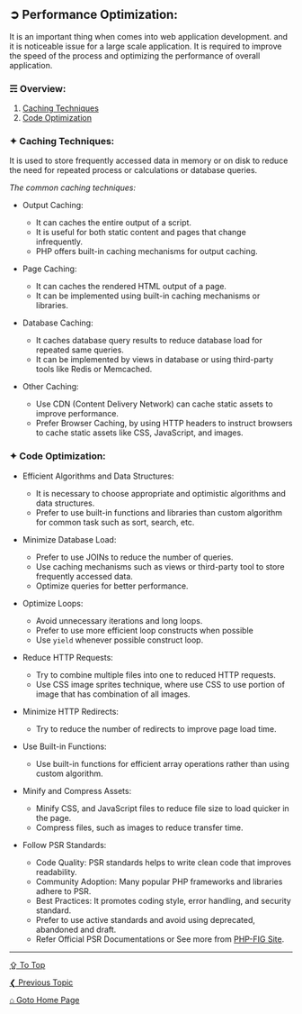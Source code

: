 ## &#10162; Performance Optimization:
It is an important thing when comes into web application development. and it is noticeable issue for a large scale application. It is required to improve the speed of the process and optimizing the performance of overall application.

### &#9780; Overview:
1. [Caching Techniques](#-caching-techniques)
2. [Code Optimization](#-code-optimization)

### &#10022; Caching Techniques:
It is used to store frequently accessed data in memory or on disk to reduce the need for repeated process or calculations or database queries.

*The common caching techniques:*
- Output Caching:
   - It can caches the entire output of a script.
   - It is useful for both static content and pages that change infrequently.
   - PHP offers built-in caching mechanisms for output caching.

- Page Caching:
   - It can caches the rendered HTML output of a page.
   - It can be implemented using built-in caching mechanisms or libraries.

- Database Caching:
   - It caches database query results to reduce database load for repeated same queries.
   - It can be implemented by views in database or using third-party tools like Redis or Memcached.

- Other Caching:
	 - Use CDN (Content Delivery Network) can cache static assets to improve performance.
	 - Prefer Browser Caching, by using HTTP headers to instruct browsers to cache static assets like CSS, JavaScript, and images.

### &#10022; Code Optimization:
- Efficient Algorithms and Data Structures:
   - It is necessary to choose appropriate and optimistic algorithms and data structures.
   - Prefer to use built-in functions and libraries than custom algorithm for common task such as sort, search, etc.

- Minimize Database Load:
   - Prefer to use JOINs to reduce the number of queries.
   - Use caching mechanisms such as views or third-party tool to store frequently accessed data.
   - Optimize queries for better performance.

- Optimize Loops:
   - Avoid unnecessary iterations and long loops.
   - Prefer to use more efficient loop constructs when possible
   - Use `yield` whenever possible construct loop.

- Reduce HTTP Requests:
   - Try to combine multiple files into one to reduced HTTP requests.
   - Use CSS image sprites technique, where use CSS to use portion of image that has combination of all images.

- Minimize HTTP Redirects:
   - Try to reduce the number of redirects to improve page load time.

- Use Built-in Functions:
   - Use built-in functions for efficient array operations rather than using custom algorithm.

- Minify and Compress Assets:
   - Minify CSS, and JavaScript files to reduce file size to load quicker in the page.
   - Compress files, such as images to reduce transfer time.

- Follow PSR Standards:
   - Code Quality: PSR standards helps to write clean code that improves readability.
   - Community Adoption: Many popular PHP frameworks and libraries adhere to PSR.
   - Best Practices: It promotes coding style, error handling, and security standard.
   - Prefer to use active standards and avoid using deprecated, abandoned and draft.
   - Refer Official PSR Documentations or See more from [PHP-FIG Site](https://www.php-fig.org/psr/).

---
[&#8682; To Top](#-performance-optimization)

[&#10094; Previous Topic](./cli-with-php.md)

[&#8962; Goto Home Page](../README.md)